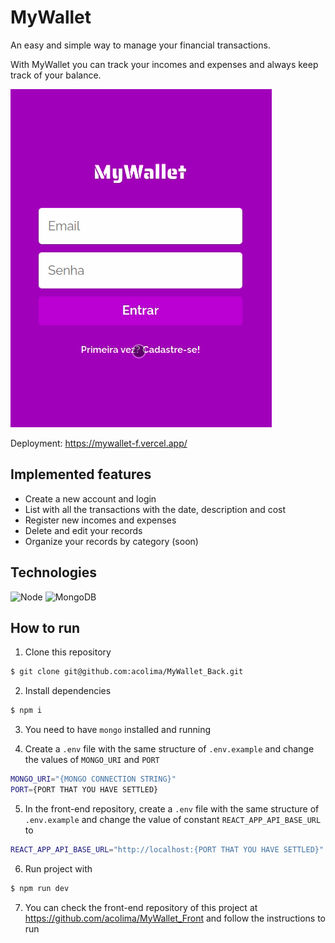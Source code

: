 # MyWallet

An easy and simple way to manage your financial transactions. 

With MyWallet you can track your incomes and expenses and always keep track of your balance.

<img src='/src/assets/mywallet.gif' alt='mywallet gif' />

Deployment: https://mywallet-f.vercel.app/

## Implemented features

- Create a new account and login
- List with all the transactions with the date, description and cost 
- Register new incomes and expenses 
- Delete and edit your records
- Organize your records by category (soon)

## Technologies
<p>
  <img src='https://img.shields.io/badge/Node.js-339933?style=for-the-badge&logo=nodedotjs&logoColor=white' alt="Node"/>
  
  <img src='https://img.shields.io/badge/MongoDB-4EA94B?style=for-the-badge&logo=mongodb&logoColor=white' alt="MongoDB" />

</p>

## How to run

1. Clone this repository
```bash
$ git clone git@github.com:acolima/MyWallet_Back.git
```
2. Install dependencies
```bash
$ npm i
```
3. You need to have ```mongo``` installed and running 

4. Create a ```.env``` file with the same structure of ```.env.example``` and change the values of ```MONGO_URI``` and ```PORT``` 
```bash 
MONGO_URI="{MONGO CONNECTION STRING}"
PORT={PORT THAT YOU HAVE SETTLED}
```
5. In the front-end repository, create a ```.env``` file with the same structure of ```.env.example``` and change the value of constant ```REACT_APP_API_BASE_URL``` to
```bash
REACT_APP_API_BASE_URL="http://localhost:{PORT THAT YOU HAVE SETTLED}" 
```
6. Run project with
```bash
$ npm run dev
```
7. You can check the front-end repository of this project at https://github.com/acolima/MyWallet_Front and follow the instructions to run
